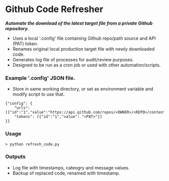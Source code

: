 # Github Code Refresher
**_Automate the download of the latest target file from a private Github repository._**   
- Uses a local '.config' file containing Github repo/path source and API (PAT) token.
- Renames original local production target file with newly downloaded code. 
- Generates log file of processes for audit/review purposes. 
- Designed to be run as a cron job or used with other automation/scripts. 

### Example '.config' JSON file. 
- Store in same working directory, or set as environment variable and modify script to use that.   
```
{"config": { 
	"urls": [{"id":"1","value":"https://api.github.com/repos/<OWNER>/<REPO>/contents/<DIR>/<FILE>"}],
	"tokens": [{"id":"1","value": "<PAT>"}]
}}
```

### Usage
```
> python refresh_code.py
```

### Outputs
- Log file with timestamps, cateogry and message values. 
- Backup of replaced code, renamed with timestamp. 
